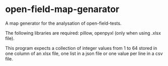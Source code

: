 # open-field-map-genarator
A map generator for the analysation of open-field-tests.

The following libraries are required: pillow, openpyxl (only when using .xlsx file).

This program expects a collection of integer values from 1 to 64 stored in one column of an xlsx file, one list in a json file or one value per line in a csv file.
